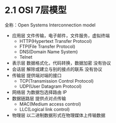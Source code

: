 # 2.1 OSI 7层模型

全称：Open Systems Interconnection model

- 应用层 文件传输，电子邮件，文件服务，虚拟终端
  - HTTP(Hypertext Transfer Protocol)
  - FTP(File Transfer Protocol)
  - DNS(Domain Name System)
  - Telnet
- 表示层 数据格式化，代码转换，数据加密 没有协议
- 会话层 解除或建立与别的接点的联系 没有协议
- 传输层 提供端对端的接口
  - TCP(Transmission Control Protocol)
  - UDP(User Datagram Protocol)
- 网络层 为数据包选择路由 IP
- 数据链路层 提供点对点传输
  - MAC(Medium access control)
  - LLC(Logical link control)
- 物理层 以二进制数据形式在物理媒体上传输数据
